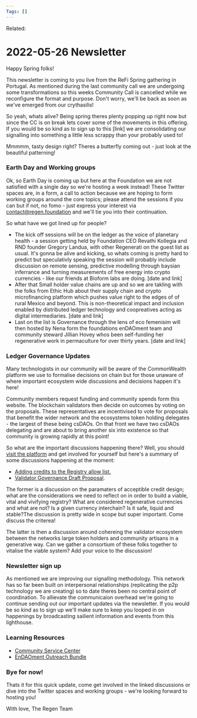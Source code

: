 ```yaml
---
Tags: []
---
```

Related: 
# 2022-05-26 Newsletter

Happy Spring folks!

This newsletter is coming to you live from the ReFi Spring gathering in Portugal. As mentioned during the last community call we are undergoing some transformations so this weeks Community Call is cancelled while we reconfigure the format and purpose. Don't worry, we'll be back as soon as we've emerged from our crythasilis!

So yeah, whats alive? Being spring theres plenty popping up right now but since the CC is on break lets cover some of the movements in this offering. If you would be so kind as to sign up to this [link] we are consolidating our signalling into something a little less scrappy than your probably used to! 

Mmmmm, tasty design right? Theres a butterfly coming out - just look at the beautiful patterning!

### Earth Day and Working groups 
Ok, so Earth Day is coming up but here at the Foundation we are not satisfied with a single day so we're hosting a week instead! These Twitter spaces are, in a form, a call to action because we are hoping to form working groups around the core topics; please attend the sessions if you can but if not, no fomo - just express your interest via contact@regen.foundation and we'll tie you into their continuation.

So what have we got lined up for people?

- The kick off sessions will be on the ledger as the voice of planetary health - a session getting held by Foundation CEO Revathi Kollegia and RND founder Gregory Landua, with other Regenerati on the guest list as usual. It's gonna be alive and kicking, so whats coming is pretty hard to predict but speculativly speaking the session will probably include discussion on remote sensing, predictive modelling through baysian inferrance and turning measurements of free energy into crypto currencies - like our friends at Bioform labs are doing. [date and link]
- After that Small holder value chains are up and so we are takling with the folks from Ethic Hub about their supply chain and crypto microfinancing platform which pushes value right to the edges of of rural Mexico and beyond. This is non-theoretical impact and inclusion enabled by distributed ledger technology and coopreatives acting as digital intermediaries. [date and link]
- Last on the list is Governance through the lens of eco femenisim will then hosted by Nena form the foundations enDAOment team and community steward Jillian Hovey whos been self-funding her regenerative work in permaculture for over thirty years. [date and link]

### Ledger Governance Updates
Many technologists in our community will be aware of the CommonWealth platform we use to formalise decisions on chain but for those unaware of where important ecosystem wide discussions and decisions happen it's here! 

Community members request funding and community spends form this website. The blockchain validators then decide on outcomes by voting on the proposals. These representatives are incentivised to vote for proposals that benefit the wider network and the ecosystems token holding delegates - the largest of these being csDAOs. On that front we have two csDAOs delegating and are about to bring another six into existence so that community is growing rapidly at this point! 

So what are the important discussions happening there? Well, you should [visit the platform](https://commonwealth.im/regen/) and get involved for yourself but here's a summary of some discussions happening at the moment:
- [Adding credits to the Registry allow list.](https://commonwealth.im/regen/discussion/4959-adding-tokens-to-the-regen-ledger-currency-allow-list)
- [Validator Governance Draft Proposal](https://commonwealth.im/regen/discussion/4874-validator-governance-draft-proposal-for-discussion).

The former is a discussion on the paramaters of acceptible credit design; what are the considerations we need to reflect on in order to build a viable, vital and vivifying registry? What are considered regenerative currencies and what are not? Is a given currency interchain? Is it safe, liquid and stable?The discussion is pretty wide in scope but super important. Come discuss the criterea!

The latter is then a discussion around cohereing the validator ecosystem between the networks large token holders and community artisans in a generative way. Can we gather a consortium of these folks together to vitalise the viable system? Add your voice to the discussion!

### Newsletter sign up
As mentioned we are improving our signalling methodology. This network has so far been built on interpersonal relationships (replicating the p2p technology we are creating) so to date theres been no central point of coordination. To allievate the communicaion overhead we're going to continue sending out our important updates via the newsletter. If you would be so kind as to sign up we'll make sure to keep you looped in on happenings by broadcasting sailient information and events from this lighthouse. 

### Learning Resources
- [Community Service Center](https://www.notion.so/Community-Service-Centre-23aa345be6da4b4d85821ea3abdd00c6)
- [EnDAOment Outreach Bundle](https://www.notion.so/regenfoundation/enDAOment-Outreach-Bundle-v2-1685a71905a0404d8172ba404dd98fad)

### Bye for now!
Thats it for this quick update, come get involved in the linked discussions or dive into the Twitter spaces and working groups - we're looking forward to hosting you! 

With love,
The Regen Team